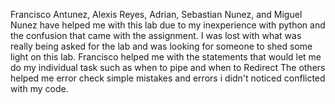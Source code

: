 Francisco Antunez, Alexis Reyes, Adrian, Sebastian Nunez, and Miguel Nunez
have helped me with this lab due to
my inexperience with python and the confusion that came with the assignment.
I was lost with what was really being asked for the lab and was looking for
someone to shed some light on this lab. Francisco helped me with the statements
that would let me do my individual task such as when to pipe and when to Redirect
The others helped me error check simple mistakes and errors i didn't noticed conflicted 
with my code.
